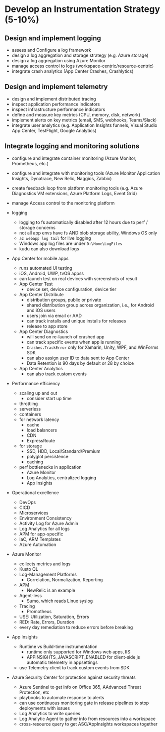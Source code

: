 # Develop an Instrumentation Strategy (5-10%)

## Design and implement logging
- assess and Configure a log framework
- design a log aggregation and storage strategy (e.g. Azure storage)
- design a log aggregation using Azure Monitor
- manage access control to logs (workspace-centric/resource-centric)
- integrate crash analytics (App Center Crashes, Crashlytics)

## Design and implement telemetry
- design and implement distributed tracing
- inspect application performance indicators
- inspect infrastructure performance indicators
- define and measure key metrics (CPU, memory, disk, network)
- implement alerts on key metrics (email, SMS, webhooks, Teams/Slack)
- integrate user analytics (e.g. Application Insights funnels, Visual Studio App Center, TestFlight, Google Analytics)

## Integrate logging and monitoring solutions
- configure and integrate container monitoring (Azure Monitor, Prometheus, etc.)
- configure and integrate with monitoring tools (Azure Monitor Application Insights, Dynatrace, New Relic, Naggios, Zabbix)
- create feedback loop from platform monitoring tools (e.g. Azure Diagnostics VM extensions, Azure Platform Logs, Event Grid)
- manage Access control to the monitoring platform

- logging
  - logging to fs automatically disabled after 12 hours due to perf / storage concerns
  - not all app envs have fs AND blob storage ability, Windows OS only
  - `az webapp log tail` for live logging
  - Windows app log files are under `D:\Home\LogFiles`
  - kudu can also download logs
- App Center for mobile apps
  - runs automated UI testing
  - iOS, Android, UWP, tvOS appss
  - can launch test on real devices with screenshots of result
  - App Center Test
    - device set, device configuration, device tier
  - App Center Distribute
    - distribution groups, public or private
    - shared distribution group across organization, i.e., for Android and iOS users
    - users join via email or AAD
    - can track installs and unique installs for releases
    - release to app store
  - App Center Diagnostics
    - will send on re-launch of crashed app
    - can track specific events when app is running
    - `Crashes.TrackError` only for Xamarin, Unity, WPF, and WinForms SDK
    - can also assign user ID to data sent to App Center
    - Data Retention is 90 days by default or 28 by choice
  - App Center Analytics
    - can also track custom events
- Performance efficiency
  - scaling up and out
    - consider start up time
  - throttling
  - serverless
  - containers
  - for network latency
    - cache
    - load balancers
    - CDN
    - ExpressRoute
  - for storage
    - SSD, HDD, Local/Standard/Premium
    - polyglot persistence
    - caching
  - perf bottlenecks in application
    - Azure Monitor
    - Log Analytics, centralized logging
    - App Insights
- Operational excellence
  - DevOps
  - CICD
  - Microservices
  - Environment Consistency
  - Activity Log for Azure Admin
  - Log Analytics for all logs
  - APM for app-specific
  - IaC, ARM Templates
  - Azure Automation
- Azure Monitor
  - collects metrics and logs
  - Kusto QL
  - Log-Management Platforms
    - Correlation, Normalization, Reporting
  - APM
    - NewRelic is an example
  - Agent-less
    - Sumo, which reads Linux syslog
  - Tracing
    - Promotheus
  - USE: Utilization, Saturation, Errors
  - RED: Rate, Errors, Duration
  - every day remediation to reduce errors before breaking
- App Insights
  - Runtime vs Build-time instrumentation
    - runtime only supported for Windows web apps, IIS
    - APPINSIGHTS_JAVASCRIPT_ENABLED for client-side js automatic telemetry in appsettings
  - use Telemetry client to track custom events from SDK
- Azure Security Center for protection against security threats
  - Azure Sentinel to get info on Office 365, AAdvanced Threat Protection, etc
  - playbooks to automate response to alerts
  - can use continuous monitoring gate in release pipelines to stop deployments with issues
  - Log Analytics to write queries
  - Log Analytic Agent to gather info from resources into a workspace
  - cross-resource query to get ASC/AppInsights workspaces together